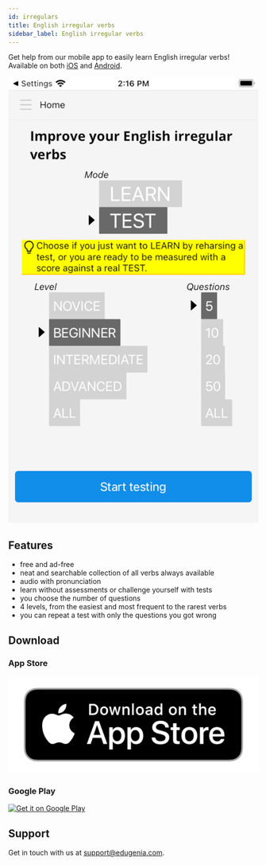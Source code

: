 ```yaml
---
id: irregulars
title: English irregular verbs
sidebar_label: English irregular verbs
---
```


Get help from our mobile app to easily learn English irregular verbs!
Available on both [iOS](/docs/irregulars#app-store) and [Android](/docs/irregulars#google-play).

![img](../static/img/irregulars/ios/Screenshot_1.png)

## Features

* free and ad-free
* neat and searchable collection of all verbs always available
* audio with pronunciation
* learn without assessments or challenge yourself with tests
* you choose the number of questions
* 4 levels, from the easiest and most frequent to the rarest verbs
* you can repeat a test with only the questions you got wrong

## Download 

### App Store

<!--
example of real address
<a href='https://apps.apple.com/us/app/iverbs-irregular-verbs/id1413069218?itsct=apps_box&amp;itscg=30200'>
-->
<!-- src working in build -->
<a href='https://play.google.com/store/apps/details?id=com.edugenia.irregular'>
  <img src='../img/Download_on_the_App_Store_Badge_US-UK_RGB_blk_092917.png' alt='Download on the App Store' class='storeImage'/>
</a>

### Google Play

<a href='https://play.google.com/store/apps/details?id=com.edugenia.irregular'>
  <img alt='Get it on Google Play' src='https://play.google.com/intl/en_us/badges/static/images/badges/en_badge_web_generic.png'/>
</a>

## Support

Get in touch with us at [support@edugenia.com](mailto:support@edugenia.com).